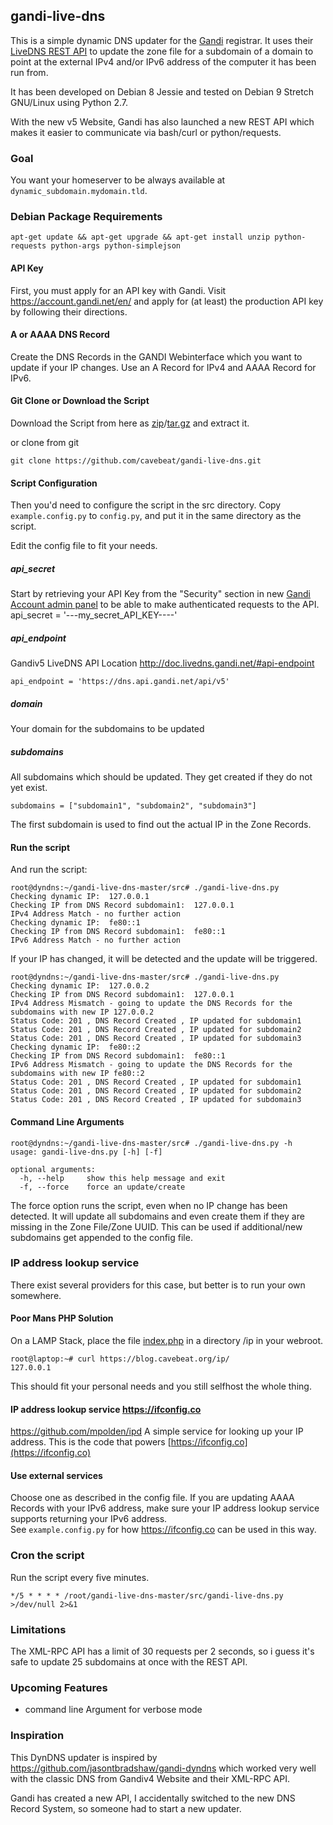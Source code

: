 gandi-live-dns
----

This is a simple dynamic DNS updater for the
[Gandi](https://www.gandi.net) registrar. It uses their [LiveDNS REST API](http://doc.livedns.gandi.net/) to update the zone file for a subdomain of a domain to point at the external IPv4 and/or IPv6 address of the computer it has been run from.

It has been developed on Debian 8 Jessie and tested on Debian 9 Stretch GNU/Linux using Python 2.7.

With the new v5 Website, Gandi has also launched a new REST API which makes it easier to communicate via bash/curl or python/requests.  

### Goal

You want your homeserver to be always available at `dynamic_subdomain.mydomain.tld`.

### Debian Package Requirements

`apt-get update && apt-get upgrade && apt-get install unzip python-requests python-args python-simplejson`

#### API Key
First, you must apply for an API key with Gandi. Visit
https://account.gandi.net/en/ and apply for (at least) the production API
key by following their directions.

#### A or AAAA DNS Record
Create the DNS Records in the GANDI Webinterface which you want to update if your IP changes. Use an A Record for IPv4 and AAAA Record for IPv6.

#### Git Clone or Download the Script
Download the Script from here as [zip](https://github.com/cavebeat/gandi-live-dns/archive/master.zip)/[tar.gz](https://github.com/cavebeat/gandi-live-dns/archive/master.tar.gz) and extract it.  

or clone from git

`git clone https://github.com/cavebeat/gandi-live-dns.git`

#### Script Configuration
Then you'd need to configure the script in the src directory.
Copy `example.config.py` to `config.py`, and put it in the same directory as the script.

Edit the config file to fit your needs.

##### api_secret
Start by retrieving your API Key from the "Security" section in new [Gandi Account admin panel](https://account.gandi.net/) to be able to make authenticated requests to the API.
api_secret = '---my_secret_API_KEY----'

##### api_endpoint
Gandiv5 LiveDNS API Location
http://doc.livedns.gandi.net/#api-endpoint

```
api_endpoint = 'https://dns.api.gandi.net/api/v5'
```

##### domain
Your domain for the subdomains to be updated


##### subdomains
All subdomains which should be updated. They get created if they do not yet exist.

```
subdomains = ["subdomain1", "subdomain2", "subdomain3"]
```
The first subdomain is used to find out the actual IP in the Zone Records.

#### Run the script
And run the script:

```
root@dyndns:~/gandi-live-dns-master/src# ./gandi-live-dns.py   
Checking dynamic IP:  127.0.0.1
Checking IP from DNS Record subdomain1:  127.0.0.1
IPv4 Address Match - no further action
Checking dynamic IP:  fe80::1
Checking IP from DNS Record subdomain1:  fe80::1
IPv6 Address Match - no further action
```

If your IP has changed, it will be detected and the update will be triggered.


```
root@dyndns:~/gandi-live-dns-master/src# ./gandi-live-dns.py
Checking dynamic IP:  127.0.0.2
Checking IP from DNS Record subdomain1:  127.0.0.1
IPv4 Address Mismatch - going to update the DNS Records for the subdomains with new IP 127.0.0.2
Status Code: 201 , DNS Record Created , IP updated for subdomain1
Status Code: 201 , DNS Record Created , IP updated for subdomain2
Status Code: 201 , DNS Record Created , IP updated for subdomain3
Checking dynamic IP:  fe80::2
Checking IP from DNS Record subdomain1:  fe80::1
IPv6 Address Mismatch - going to update the DNS Records for the subdomains with new IP fe80::2
Status Code: 201 , DNS Record Created , IP updated for subdomain1
Status Code: 201 , DNS Record Created , IP updated for subdomain2
Status Code: 201 , DNS Record Created , IP updated for subdomain3
```

#### Command Line Arguments

```
root@dyndns:~/gandi-live-dns-master/src# ./gandi-live-dns.py -h
usage: gandi-live-dns.py [-h] [-f]

optional arguments:
  -h, --help     show this help message and exit
  -f, --force    force an update/create

```

The force option runs the script, even when no IP change has been detected.
It will update all subdomains and even create them if they are missing in the
Zone File/Zone UUID. This can be used if additional/new subdomains get appended to the config file.  

### IP address lookup service
There exist several providers for this case, but better is to run your own somewhere.

#### Poor Mans PHP Solution
On a LAMP Stack, place the file [index.php](https://github.com/cavebeat/gandi-live-dns/blob/master/src/example-index.php) in a directory /ip in your webroot.

```
root@laptop:~# curl https://blog.cavebeat.org/ip/
127.0.0.1
```
This should fit your personal needs and you still selfhost the whole thing.

####  IP address lookup service https://ifconfig.co
https://github.com/mpolden/ipd A simple service for looking up your IP address. This is the code that powers [https://ifconfig.co](https://ifconfig.co)

#### Use external services
Choose one as described in the config file.
If you are updating AAAA Records with your IPv6 address, make sure your IP address lookup service supports returning your IPv6 address.  
See `example.config.py` for how https://ifconfig.co can be used in this way.

### Cron the script

Run the script every five minutes.
```
*/5 * * * * /root/gandi-live-dns-master/src/gandi-live-dns.py >/dev/null 2>&1
```
### Limitations
The XML-RPC API has a limit of 30 requests per 2 seconds, so i guess it's safe to update 25 subdomains at once with the REST API.


### Upcoming Features
* command line Argument for verbose mode

### Inspiration   

This DynDNS updater is inspired by https://github.com/jasontbradshaw/gandi-dyndns which worked very well
with the classic DNS from Gandiv4 Website and their XML-RPC API.

Gandi has created a new API, I accidentally switched to the new DNS Record System, so someone had to start a new updater.  
